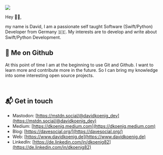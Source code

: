 <p><img src="https://images.davidkoenig.de/git/bannerGithub.png" id="imgDemo"></p>

Hey 👋🏼,

my name is David, I am a passionate self taught Software (Swift/Python) Developer from Germany 🇩🇪. My interests are to develop and write about Swift/Python Development.

🌿 Me on Github
---
At this point of time I am at the beginning to use Git and Github. I want to learn more and contribute more in the future. So I can bring my knowledge into some interesting open source projects.


<p><br></p>

📬 Get in touch
---
- Mastodon: [https://mstdn.social/@davidkoenig_dev](https://mstdn.social/@davidkoenig_dev)
- Medium: [https://dkoenig.medium.com](https://dkoenig.medium.com)
- Blog: [https://davesocial.org/](https://davesocial.org/)
- Web: [https://www.davidkoenig.de](https://www.davidkoenig.de)
- LinkedIn: [https://de.linkedin.com/in/dkoenig82](https://de.linkedin.com/in/dkoenig82)


<p><br></p>

